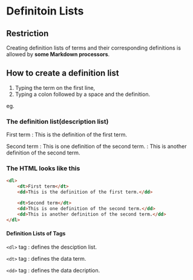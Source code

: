 # Definitoin Lists

## Restriction

Creating definition lists of terms and their corresponding definitions is allowed by **some Markdown processors**.

## How to create a definition list

1. Typing the term on the first line,
2. Typing a colon followed by a space and the definition.

eg.

### The definition list(description list)

First term
: This is the definition of the first term.

Second term
: This is one definition of the second term.
: This is another definition of the second term.

### The HTML looks like this

```html
<dl>
    <dt>First term</dt>
    <dd>This is the definition of the first term.</dd>

    <dt>Second term</dt>
    <dd>This is one definition of the second term.</dd>
    <dd>This is another definition of the second term.</dd>
</dl>
```

#### Definition Lists of Tags

`<dl>` tag
: defines the desciption list.

`<dt>` tag
: defines the data term.

`<dd>` tag
: defines the data decription.
